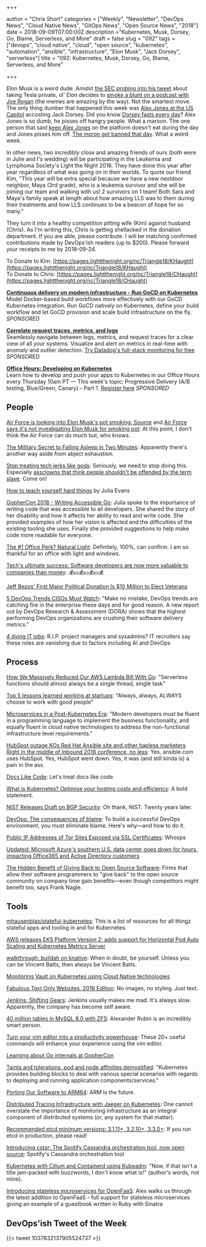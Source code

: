 +++

author = "Chris Short"
categories = ["Weekly", "Newsletter", "DevOps News", "Cloud Native News", "GitOps News", "Open Source News", "2018"]
date = 2018-09-09T07:00:00Z
description ="Kubernetes, Musk, Dorsey, Go, Blame, Serverless, and More"
draft = false
slug = "092"
tags = ["devops", "cloud native", "cloud", "open source", "kubernetes", "automation", "ansible", "infrastructure", "Elon Musk", "Jack Dorsey", "serverless"]
title = "092: Kubernetes, Musk, Dorsey, Go, Blame, Serverless, and More"

+++

Elon Musk is a weird dude. Amidst [the SEC probing into his tweet](https://www.nytimes.com/2018/08/15/business/tesla-musk-sec-subpoena-goldman.html) about taking Tesla private, ol' Elon decides to [smoke a blunt on a podcast with Joe Rogan](https://money.cnn.com/2018/09/07/technology/elon-musk-joe-rogan/index.html) (the memes are amazing by the way). Not the smartest move. The only thing dumber that happened this week was [Alex Jones at the US Capitol](https://www.wired.com/story/jack-dorsey-alex-jones-photo/) accosting Jack Dorsey. Did you know [Dorsey fasts every day](https://www.businessinsider.com/twitter-ceo-jack-dorsey-heart-rate-spiked-hearings-congress-2018-9)? Alex Jones is so dumb, he pisses off hangry people. What a maroon. The one person that said [keep Alex Jones](https://www.fastcompany.com/90215581/twitters-jack-dorsey-defends-decision-to-keep-alex-jones) on the platform doesn't eat during the day and Jones pisses him off. [The moron got banned that day](https://www.washingtonpost.com/technology/2018/09/06/twitter-has-permanently-banned-alex-jones-infowars/?noredirect=on&utm_term=.ebdc392abea3). What a weird week.

In other news, two incredibly close and amazing friends of ours (both were in Julie and I's wedding) will be participating in the Leukemia and Lymphoma Society's Light the Night 2018. They have done this year after year regardless of what was going on in their worlds. To quote our friend Kim, "This year will be extra special because we have a new nextdoor neighbor, Maya (3rd grade), who is a leukemia survivor and she will be joining our team and walking with us! 2 survivors on 1 team! Both Sara and Maya's family speak at length about how amazing LLS was to them during their treatments and how LLS continues to be a beacon of hope for so many."

They turn it into a healthy competition pitting wife (Kim) against husband (Chris). As I'm writing this, Chris is getting shellacked in the donation department. If you are able, please contribute. I will be matching confirmed contributions made by DevOps'ish readers (up to $200). Please forward your receipts to me by 2018-09-24.

To Donate to Kim: [https://pages.lightthenight.org/nc/Triangle18/KHaught](https://pages.lightthenight.org/nc/Triangle18/KHaught)  
To Donate to Chris: [https://pages.lightthenight.org/nc/Triangle18/CHaught](https://pages.lightthenight.org/nc/Triangle18/CHaught)

[**Continuous delivery on modern infrastructure - Run GoCD on Kubernetes**](https://www.gocd.org/kubernetes)  
Model Docker-based build workflows more effectively with our GoCD Kubernetes integration. Run GoCD natively on Kubernetes, define your build workflow and let GoCD provision and scale build infrastructure on the fly. *SPONSORED*

[**Correlate request traces, metrics, and logs**](https://www.datadoghq.com/ts/tshirt-landingpage/?utm_source=Advertisement&utm_medium=Advertisement&utm_campaign=Devopsish-NewsletterTshirt)  
Seamlessly navigate between logs, metrics, and request traces for a clear view of all your systems. Visualize and alert on metrics in real-time with anomaly and outlier detection. [Try Datadog's full-stack monitoring for free](https://www.datadoghq.com/ts/tshirt-landingpage/?utm_source=Advertisement&utm_medium=Advertisement&utm_campaign=Devopsish-NewsletterTshirt) *SPONSORED*

[**Office Hours: Developing on Kubernetes**](http://bit.ly/2Nso0wq)  
Learn how to develop and push your apps to Kubernetes in our Office Hours every Thursday 10am PT — This week's topic: Progressive Delivery (A/B testing, Blue/Green, Canary) - Part 1. [Register here](http://bit.ly/2Nso0wq) *SPONSORED*


## People

[Air Force is looking into Elon Musk's pot smoking: Source](https://www.cnbc.com/2018/09/07/air-force-is-looking-into-elon-musks-pot-smoking-source.html) and [Air Force says it's not investigating Elon Musk for smoking pot](http://thehill.com/policy/defense/405688-air-force-says-its-not-investigating-elon-musk-for-smoking-pot): At this point, I don't think the Air Force can do much but, who knows.

[The Military Secret to Falling Asleep in Two Minutes](https://www.independent.co.uk/life-style/fall-asleep-two-minutes-how-to-military-secret-trick-a8520991.html): Apparently there's another way aside from abject exhaustion.

[Stop treating tech jerks like gods](https://nypost.com/2018/09/01/stop-treating-tech-jerks-like-gods/): Seriously, we need to stop doing this. Especially [assclowns that think people shouldn't be offended by the term slave](http://antirez.com/news/122). Come on!

[How to teach yourself hard things](https://jvns.ca/blog/2018/09/01/learning-skills-you-can-practice/) by Julia Evans

[GopherCon 2018 - Writing Accessible Go](https://about.sourcegraph.com/go/gophecon-2018-writing-accessible-go/): Julia spoke to the importance of writing code that was accessible to all developers. She shared the story of her disability and how it affects her ability to read and write code. She provided examples of how her vision is affected and the difficulties of the existing tooling she uses. Finally she provided suggestions to help make code more readable for everyone.

[The #1 Office Perk? Natural Light](https://hbr.org/2018/09/the-1-office-perk-natural-light): Definitely, 100%, can confirm. I am so thankful for an office with light and windows.

[Tech's ultimate success: Software developers are now more valuable to companies than money](https://www.cnbc.com/2018/09/06/companies-worry-more-about-access-to-software-developers-than-capital.html): 💰💵💰💵💰💵💰

[Jeff Bezos' First Major Political Donation Is $10 Million to Elect Veterans](https://www.nytimes.com/2018/09/05/technology/jeff-bezos-amazon-political-donation-veterans.html)

[5 DevOps Trends CISOs Must Watch](https://securityboulevard.com/2018/09/5-devops-trends-cisos-must-watch/): "Make no mistake, DevOps trends are catching fire in the enterprise these days and for good reason. A new report out by DevOps Research & Assessment (DORA) shows that the highest performing DevOps organizations are crushing their software delivery metrics."

[4 dying IT jobs](https://enterprisersproject.com/article/2018/9/4-dying-it-jobs): R.I.P. project managers and sysadmins? IT recruiters say these roles are vanishing due to factors including AI and DevOps

## Process

[How We Massively Reduced Our AWS Lambda Bill With Go](https://runbook.cloud/blog/posts/how-we-massively-reduced-our-aws-lambda-bill-with-go/): "Serverless functions should almost always be a single thread, single task"

[Top 5 lessons learned working at startups](https://medium.com/@copyconstruct/top-5-lessons-learned-working-at-startups-828ba1d13aa4): "Always, always, ALWAYS choose to work with good people"

[Microservices in a Post-Kubernetes Era](https://www.infoq.com/articles/microservices-post-kubernetes): "Modern developers must be fluent in a programming language to implement the business functionality, and equally fluent in cloud native technologies to address the non-functional infrastructure level requirements."

[HubSpot outage KOs Red Hat Ansible site and other hapless marketers Right in the middle of Inbound 2018 conference, no less](https://www.theregister.co.uk/2018/09/06/hubspot_outage_inbound_2018_conference/): Yes, ansible.com uses HubSpot. Yes, HubSpot went down. Yes, it was (and still kinda is) a pain in the ass.

[Docs Like Code](https://www.docslikecode.com/): Let's treat docs like code

[What is Kubernetes? Optimise your hosting costs and efficiency](https://learnk8s.io/blog/what-is-kubernetes): A bold statement.

[NIST Releases Draft on BGP Security](https://www.darkreading.com/perimeter/nist-releases-draft-on-bgp-security/d/d-id/1332740): Oh thank, NIST. Twenty years later.

[DevOps: The consequences of blame](https://opensource.com/article/18/9/consequences-blame-your-devops-team): To build a successful DevOps environment, you must eliminate blame. Here's why—and how to do it.

[Public IP Addresses of Tor Sites Exposed via SSL Certificates](https://www.bleepingcomputer.com/news/security/public-ip-addresses-of-tor-sites-exposed-via-ssl-certificates/): Whoops

[Updated: Microsoft Azure's southern U.S. data center goes down for hours, impacting Office365 and Active Directory customers](https://www.geekwire.com/2018/microsoft-azures-southern-u-s-data-center-goes-hours-impacting-office365-active-directory-customers/)

[The Hidden Benefit of Giving Back to Open Source Software](https://hbswk.hbs.edu/item/the-hidden-benefit-of-giving-back-to-open-source-software): Firms that allow their software programmers to "give back" to the open source community on company time gain benefits—even though competitors might benefit too, says Frank Nagle.

## Tools

[mhausenblas/stateful-kubernetes](https://github.com/mhausenblas/stateful-kubernetes): This is a list of resources for all thingz stateful apps and tooling in and for Kubernetes.

[AWS releases EKS Platform Version 2; adds support for Horizontal Pod Auto Scaling and Kubernetes Metrics Server](http://wwpi.com/2018/09/02/aws-releases-eks-platform-version-2-adds-support-for-horizontal-pod-auto-scaling-and-kubernetes-metrics-server/)

[walkthrough: buildah on knative](https://gist.github.com/vbatts/ab78083700872ca854e46cccc9f18fd5): When in doubt, be yourself. Unless you can be Vincent Batts, then always be Vincent Batts.

[Monitoring Vault on Kubernetes using Cloud Native technologies](https://banzaicloud.com/blog/monitoring-vault-grafana/)

[Fabulous Text Only Websites, 2018 Edition](http://rickcarlino.com/2018/07/11/fabulous-text-only-websites-2018-edition-html.html): No images, no styling. Just text.

[Jenkins: Shifting Gears](https://jenkins.io/blog/2018/08/31/shifting-gears/index.html): Jenkins usually makes me mad. It's always slow. Apparently, the company has become self aware.

[40 million tables in MySQL 8.0 with ZFS](https://www.percona.com/blog/2018/09/03/40-million-tables-in-mysql-8-0-with-zfs/): Alexander Rubin is an incredibly smart person.

[Turn your vim editor into a productivity powerhouse](https://opensource.com/article/18/9/vi-editor-productivity-powerhouse): These 20+ useful commands will enhance your experience using the vim editor.

[Learning about Go internals at GopherCon](https://lwn.net/Articles/764131/)

[Taints and tolerations, pod and node affinities demystified](https://banzaicloud.com/blog/k8s-taints-tolerations-affinities/): "Kubernetes provides building blocks to deal with various special scenarios with regards to deploying and running application components/services."

[Porting Our Software to ARM64](https://blog.cloudflare.com/porting-our-software-to-arm64/): ARM is the future.

[Distributed Tracing Infrastructure with Jaeger on Kubernetes](https://medium.com/@masroor.hasan/tracing-infrastructure-with-jaeger-on-kubernetes-6800132a677): One cannot overstate the importance of monitoring infrastructure as an integral component of distributed systems (or, any system for that matter).

[Recommended etcd minimum versions: 3.1.11+, 3.2.10+, 3.3.0+](https://discuss.kubernetes.io/t/recommended-etcd-minimum-versions-3-1-11-3-2-10-3-3-0/2637): If you run etcd in production, please read!

[Introducing cstar: The Spotify Cassandra orchestration tool, now open source](https://labs.spotify.com/2018/09/04/introducing-cstar-the-spotify-cassandra-orchestration-tool-now-open-source/): Spotify's Cassandra orchestration tool

[Kubernetes with Cilium and Containerd using Kubeadm](https://blog.scottlowe.org/2018/09/06/kubernetes-cilium-containerd-using-kubeadm/): "Now, if that isn't a title jam-packed with buzzwords, I don't know what is!" (author's words, not mine).

[Introducing stateless microservices for OpenFaaS](https://www.openfaas.com/blog/stateless-microservices/): Alex walks us through the latest addition to OpenFaaS - full support for stateless microservices giving an example of a guestbook written in Ruby with Sinatra

## DevOps'ish Tweet of the Week

{{< tweet 1037832137905524737 >}}
